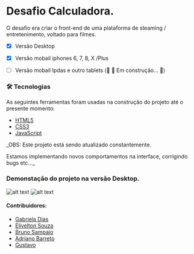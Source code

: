 # Desafio Calculadora.

O desafio era criar o front-end de uma plataforma de steaming / entretenimento, voltado para filmes.

- [x] Versão Desktop
- [x] Versão mobail iphones 6, 7, 8, X /Plus
- [ ] Versão mobail Ipdas e outro tablets (🚧  🚀 Em construção...  🚧)



### 🛠 Tecnologias

As seguintes ferramentas foram usadas na construção do projeto até o presente momento:

- [HTML5](https://developer.mozilla.org/pt-BR/docs/Web/HTML/HTML5)
- [CSS3](https://developer.mozilla.org/pt-BR/docs/Web/CSS)
- [JavaScript](https://developer.mozilla.org/pt-BR/docs/Web/JavaScript)


_OBS: Este projeto está sendo atualizado constantemente.

Estamos implementando novos comportamentos na interface, corrigindo bugs etc..._

### Demonstação do projeto na versão Desktop.


![alt text](githubAssets/gif1.gif)       ![alt text](githubAssets/gif2.gif)


#### Contribuidores:
- [Gabriela Dias](https://github.com/GabriellaDiasA)
- [Elivelton Souza](https://github.com/EliveltonSouzaDev)
- [Bruno Sampaio](https://github.com/BrunoSampaioDev)
- [Adriano Barreto](https://####)
- [Gustavo ](https://####)
